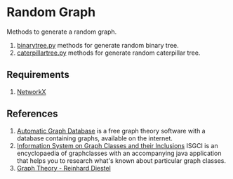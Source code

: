 Random Graph 
============

Methods to generate a random graph.

1. [binarytree.py](https://github.com/theofilis/RandomGraph/blob/master/Random%20Graph/binarytree.py) methods for generate random binary tree.
2. [caterpillartree.py](https://github.com/theofilis/RandomGraph/blob/master/Random%20Graph/caterpillartree.py) methods for generate random caterpillar tree.

## Requirements
1. [NetworkX](http://networkx.github.io/)

## References
1. [Automatic Graph Database](http://www.automatic-graph-database.org/) is a free graph theory software with a database containing graphs, available on the internet.
2. [Information System on Graph Classes and their Inclusions](http://graphclasses.org/) ISGCI is an encyclopaedia of graphclasses with an accompanying java application that helps you to research what's known about particular graph classes.
3. [Graph Theory - Reinhard Diestel](http://www.cs.rhul.ac.uk/books/dbook/)
